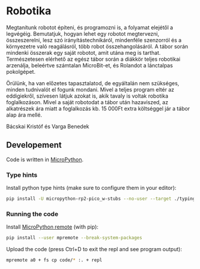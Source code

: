# Robotika

Megtanítunk robotot építeni, és programozni is, a folyamat elejétől a legvégéig. Bemutatjuk, hogyan lehet egy robotot megtervezni, összeszerelni, lesz szó irányítástechnikáról, mindenféle szenzorról és a környezetre való reagálásról, több robot összehangolásáról. A tábor során mindenki összerak egy saját robotot, amit utána meg is tarthat. Természetesen elérhető az egész tábor során a diákkör teljes robotikai arzenálja, beleértve számtalan MicroBit-et, és Rolandot a lánctalpas pokolgépet.

Örülünk, ha van előzetes tapasztalatod, de egyáltalán nem szükséges, minden tudnivalót el fogunk mondani. Mivel a teljes program eltér az eddigiekről, szívesen látjuk azokat is, akik tavaly is voltak robotika foglalkozáson.
Mivel a saját robotodat a tábor után hazaviszed, az alkatrészek ára miatt a foglalkozás kb. 15 000Ft extra költséggel jár a tábor alap ára mellé.

Bácskai Kristóf és Varga Benedek

## Developement

Code is written in [MicroPython](https://docs.micropython.org).

### Type hints
Install python type hints (make sure to configure them in your editor):
```bash
pip install -U micropython-rp2-pico_w-stubs --no-user --target ./typings
```

### Running the code

Install [MicroPython remote](https://docs.micropython.org/en/latest/reference/mpremote.html) (with pip):
```bash
pip install --user mpremote --break-system-packages
```

Upload the code (press Ctrl+D to exit the repl and see program output):
```bash
mpremote a0 + fs cp code/* :. + repl
```
